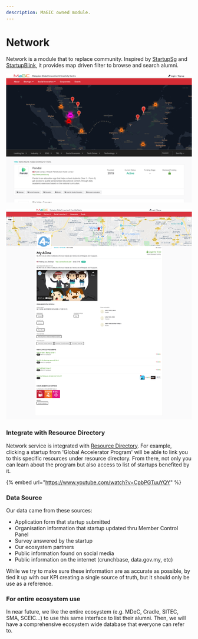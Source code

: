 ```yaml
---
description: MaGIC owned module.
---
```


# Network

Network is a module that to replace community. Inspired by [StartupSg](https://www.startupsg.gov.sg/) and [StartupBlink](https://startupblink.com/), it provides map  driven filter to browse and search alumni.

![Map view filter](../.gitbook/assets/screenshot-2021-03-17-at-1.39.28-pm.png)

![Alumni detail page showing their attributes, team members and program joined.](../.gitbook/assets/my-aone%20%281%29.png)

### Integrate with Resource Directory

Network service is integrated with [Resource Directory](resource-directory.md). For example, clicking a startup from 'Global Accelerator Program' will be able to link you to this specific resources under resource directory. From there, not only you can learn about the program but also access to list of startups benefited by it.

{% embed url="https://www.youtube.com/watch?v=CpbPGTuuYQY" %}

### Data Source

Our data came from these sources:

* Application form that startup submitted
* Organisation information that startup updated thru Member Control Panel
* Survey answered by the startup
* Our ecosystem partners
* Public information found on social media
* Public information on the internet \(crunchbase, data.gov.my, etc\)

While we try to make sure these information are as accurate as possible, by tied it up with our KPI creating a single source of truth, but it should only be use as a reference.

### For entire ecosystem use

In near future, we like the entire ecosystem \(e.g. MDeC, Cradle, SITEC, SMA, SCEIC...\) to use this same interface to list their alumni. Then, we will have a comprehensive ecosystem wide database that everyone can refer to.  

